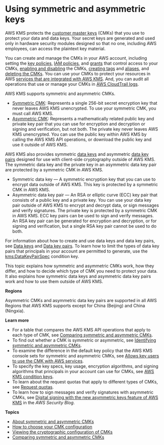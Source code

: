 # Using symmetric and asymmetric keys<a name="symmetric-asymmetric"></a>

AWS KMS protects the [customer master keys](concepts.md#master_keys) \(CMKs\) that you use to protect your data and data keys\. Your secret keys are generated and used only in hardware security modules designed so that no one, including AWS employees, can access the plaintext key material\. 

You can create and manage the CMKs in your AWS account, including setting the [key policies](key-policies.md), [IAM policies](iam-policies.md), and [grants](grants.md) that control access to your CMKs, [enabling and disabling](enabling-keys.md) the CMKs, [creating tags](tagging-keys.md) and [aliases](alias-manage.md#alias-create), and [deleting the CMKs](deleting-keys.md)\. You can use your CMKs to protect your resources in AWS [services that are integrated with AWS KMS](service-integration.md)\. And, you can audit all operations that use or manage your CMKs in [AWS CloudTrail logs](logging-using-cloudtrail.md)\.

AWS KMS supports symmetric and asymmetric CMKs\.
+ [Symmetric CMK](symm-asymm-concepts.md#symmetric-cmks): Represents a single 256\-bit secret encryption key that never leaves AWS KMS unencrypted\. To use your symmetric CMK, you must call AWS KMS\.
+ [Asymmetric CMK](symm-asymm-concepts.md#asymmetric-cmks): Represents a mathematically related public key and private key pair that you can use for encryption and decryption or signing and verification, but not both\. The private key never leaves AWS KMS unencrypted\. You can use the public key within AWS KMS by calling the AWS KMS API operations, or download the public key and use it outside of AWS KMS\. 

AWS KMS also provides symmetric [data keys](concepts.md#data-keys) and asymmetric [data key pairs](concepts.md#data-key-pairs) designed for use with client\-side cryptography outside of AWS KMS\. The symmetric data key and the private key in an asymmetric data key pair are protected by a symmetric CMK in AWS KMS\. 
+ Symmetric data key — A symmetric encryption key that you can use to encrypt data outside of AWS KMS\. This key is protected by a symmetric CMK in AWS KMS\. 
+ Asymmetric data key pair — An RSA or elliptic curve \(ECC\) key pair that consists of a public key and a private key\. You can use your data key pair outside of AWS KMS to encrypt and decrypt data, or sign messages and verify signatures\. The private key is protected by a symmetric CMK in AWS KMS\. ECC key pairs can be used to sign and verify messages\. An RSA key pair can be generated for encryption and decryption, or for signing and verification, but a single RSA key pair cannot be used to do both\. 

For information about how to create and use data keys and data key pairs, see [Data keys](concepts.md#data-keys) and [Data key pairs](concepts.md#data-key-pairs)\. To learn how to limit the types of data key pairs that principals in your account are permitted to generate, use the [kms:DataKeyPairSpec](policy-conditions.md#conditions-kms-data-key-spec) condition key\.

This topic explains how symmetric and asymmetric CMKs work, how they differ, and how to decide which type of CMK you need to protect your data\. It also explains how symmetric data keys and asymmetric data key pairs work and how to use them outside of AWS KMS\. 

**Regions**

Asymmetric CMKs and asymmetric data key pairs are supported in all AWS Regions that AWS KMS supports except for China \(Beijing\) and China \(Ningxia\)\.

**Learn more**
+ For a table that compares the AWS KMS API operations that apply to each type of CMK, see [Comparing symmetric and asymmetric CMKs](symm-asymm-compare.md)\.
+ To find out whether a CMK is symmetric or asymmetric, see [Identifying symmetric and asymmetric CMKs](find-symm-asymm.md)\. 
+ To examine the difference in the default key policy that the AWS KMS console sets for symmetric and asymmetric CMKs, see [Allows key users to use the CMK with AWS services](key-policies.md#key-policy-service-integration)\. 
+ To specify the key specs, key usage, encryption algorithms, and signing algorithms that principals in your account can use for CMKs, see [AWS KMS condition keys](policy-conditions.md#conditions-kms)\.
+ To learn about the request quotas that apply to different types of CMKs, see [Request quotas](requests-per-second.md)\.
+ To learn how to sign messages and verify signatures with asymmetric CMKs, see [Digital signing with the new asymmetric keys feature of AWS KMS](http://aws.amazon.com/blogs/security/digital-signing-asymmetric-keys-aws-kms/) in the *AWS Security Blog*\.

**Topics**
+ [About symmetric and asymmetric CMKs](symm-asymm-concepts.md)
+ [How to choose your CMK configuration](symm-asymm-choose.md)
+ [Viewing the cryptographic configuration of CMKs](symm-asymm-crypto-config.md)
+ [Comparing symmetric and asymmetric CMKs](symm-asymm-compare.md)